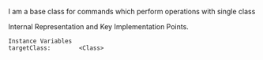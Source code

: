 I am a base class for commands which perform operations with single class
 
Internal Representation and Key Implementation Points.

    Instance Variables
	targetClass:		<Class>